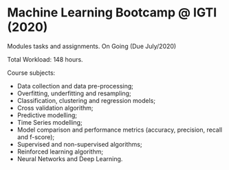# Machine Learning Bootcamp @ IGTI (2020)
Modules tasks and assignments. On Going (Due July/2020)

Total Workload: 148 hours.


Course subjects:
- Data collection and data pre-processing;
- Overfitting, underfitting and resampling;
- Classification, clustering and regression models;
- Cross validation algorithm;
- Predictive modelling; 
- Time Series modelling;
- Model comparison and performance metrics (accuracy, precision, recall and f-score); 
- Supervised and non-supervised algorithms;
- Reinforced learning algorithm;
- Neural Networks and Deep Learning.
